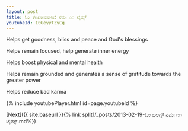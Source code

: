 ```yaml
---
layout: post
title: ಓಂ ತೇಜೋಪಹಾರಿಣಿ ನಮಃ ೧೧ ಟೈಮ್ಸ್
youtubeId: I0GeyyTZyCg
---
```

 
 
Helps get goodness, bliss and peace and God's blessings
 
Helps remain focused, help generate inner energy 
 
Helps boost physical and mental health 
 
Helps remain grounded and generates a sense of gratitude towards the greater power 
 
Helps reduce bad karma
 
 
 
 


{% include youtubePlayer.html id=page.youtubeId %}
 
[Next]({{ site.baseurl }}{% link  split1/_posts/2013-02-19-ಓಂ ಬಲಗ್ನ್ ನಮಃ ೧೧ ಟೈಮ್ಸ್.md%})
 
